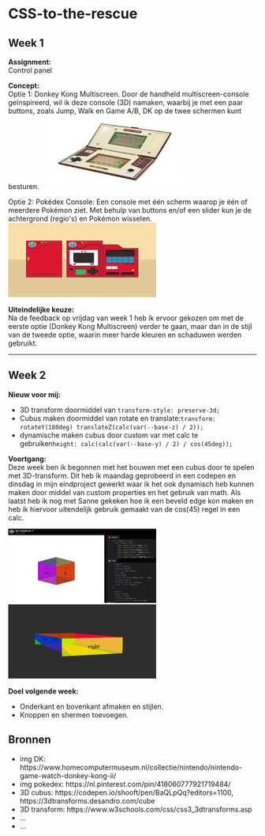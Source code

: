 # CSS-to-the-rescue

## Week 1

**Assignment:** <br>Control panel

**Concept:** <br>Optie 1: Donkey Kong Multiscreen. Door de handheld multiscreen-console geïnspireerd, wil ik deze console (3D) namaken, waarbij je met een paar buttons, zoals Jump, Walk en Game A/B, DK op de twee schermen kunt besturen.
<img src="images/DK.jpeg" width="300" height="150">

Optie 2: Pokédex Console: Een console met één scherm waarop je één of meerdere Pokémon ziet. Met behulp van buttons en/of een slider kun je de achtergrond (regio's) en Pokémon wisselen.
<img src="images/pokedex.jpg" width="300" height="150">

**Uiteindelijke keuze:**<br> Na de feedback op vrijdag van week 1 heb ik ervoor gekozen om met de eerste optie (Donkey Kong Multiscreen) verder te gaan, maar dan in de stijl van de tweede optie, waarin meer harde kleuren en schaduwen werden gebruikt.

---

## Week 2

**Nieuw voor mij:**<br>
<ul>
    <li>3D transform doormiddel van <code>transform-style: preserve-3d;</code></li>
    <li>Cubus maken doormiddel van rotate en translate:<code>transform: rotateY(180deg) translateZ(calc(var(--base-z) / 2));</code></li>
    <li>dynamische maken cubus door custom var met calc te gebruiken<code>height: calc(calc(var(--base-y) / 2) / cos(45deg));</code></li>
</ul>

**Voortgang:**<br>
Deze week ben ik begonnen met het bouwen met een cubus door te spelen met 3D-transform. Dit heb ik maandag geprobeerd in een codepen en dinsdag in mijn eindproject gewerkt waar ik het ook dynamisch heb kunnen maken door middel van custom properties en het gebruik van math. Als laatst heb ik nog met Sanne gekeken hoe ik een beveld edge kon maken en heb ik hiervoor uitendelijk gebruik gemaakt van de cos(45) regel in een calc.

<img src="images/codepen3D.png" width="300" height="150">
<img src="images/css-week2-voortgang.png" width="300" height="150">

**Doel volgende week:**<br>
- Onderkant en bovenkant afmaken en stijlen.
- Knoppen en shermen toevoegen.


## Bronnen

<ul>
    <li>img DK: https://www.homecomputermuseum.nl/collectie/nintendo/nintendo-game-watch-donkey-kong-ii/</li>
    <li>img pokedex: https://nl.pinterest.com/pin/418060777921719484/</li>
    <li>3D cubus: https://codepen.io/shooft/pen/BaQLpQq?editors=1100, https://3dtransforms.desandro.com/cube</li>
    <li>3D transform: https://www.w3schools.com/css/css3_3dtransforms.asp</li>
    <li>...</li>
    <li>...</li>
</ul>
